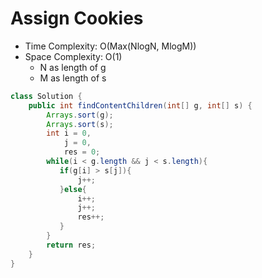 # Assign Cookies

- Time Complexity: O(Max(NlogN, MlogM))
- Space Complexity: O(1)
  - N as length of g
  - M as length of s

```java
class Solution {
    public int findContentChildren(int[] g, int[] s) {
        Arrays.sort(g);
        Arrays.sort(s);
        int i = 0,
            j = 0,
            res = 0;
        while(i < g.length && j < s.length){
           if(g[i] > s[j]){
               j++;
           }else{
               i++;
               j++;
               res++;
           }
        }
        return res;
    }
}
```
